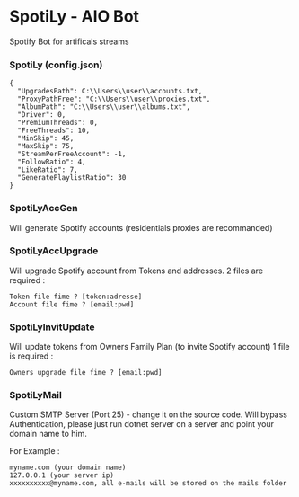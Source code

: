 # SpotiLy - AIO Bot

Spotify Bot for artificals streams

### SpotiLy (config.json) ###

```
{
  "UpgradesPath": C:\\Users\\user\\accounts.txt,
  "ProxyPathFree": "C:\\Users\\user\\proxies.txt",
  "AlbumPath": "C:\\Users\\user\\albums.txt",
  "Driver": 0,
  "PremiumThreads": 0,
  "FreeThreads": 10,
  "MinSkip": 45,
  "MaxSkip": 75,
  "StreamPerFreeAccount": -1,
  "FollowRatio": 4,
  "LikeRatio": 7,
  "GeneratePlaylistRatio": 30
}
```

### SpotiLyAccGen ###

Will generate Spotify accounts (residentials proxies are recommanded)

### SpotiLyAccUpgrade ###

Will upgrade Spotify account from Tokens and addresses.
2 files are required :

```
Token file fime ? [token:adresse]
Account file fime ? [email:pwd]
```

### SpotiLyInvitUpdate ###

Will update tokens from Owners Family Plan (to invite Spotify account)
1 file is required :

```
Owners upgrade file fime ? [email:pwd]
```

### SpotiLyMail ###

Custom SMTP Server (Port 25) - change it on the source code.
Will bypass Authentication, please just run dotnet server on a server and point your domain name to him.

For Example :

```
myname.com (your domain name)
127.0.0.1 (your server ip)
xxxxxxxxxx@myname.com, all e-mails will be stored on the mails folder
```
